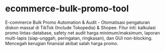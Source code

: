 # ecommerce-bulk-promo-tool
E-commerce Bulk Promo Automation &amp; Audit - Otomatisasi pengaturan diskon massal di TikTok (Include Tokopedia) &amp; Shopee. Fitur inti: kalkulasi promo lintas-database, safety net audit harga minimum/maksimum, laporan multi-lapis (siap-unggah, peringatan, ringkasan), dan GUI non-blocking. Mencegah kerugian finansial akibat salah harga promo.
